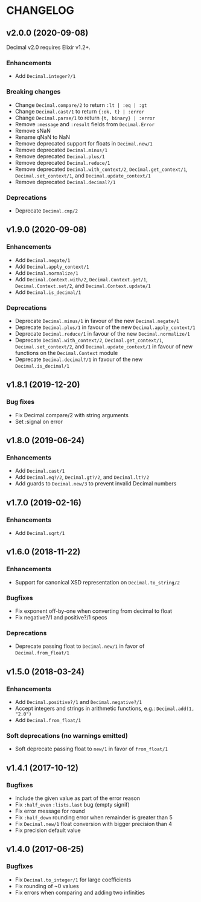 # CHANGELOG

## v2.0.0 (2020-09-08)

Decimal v2.0 requires Elixir v1.2+.

### Enhancements

* Add `Decimal.integer?/1`

### Breaking changes

* Change `Decimal.compare/2` to return `:lt | :eq | :gt`
* Change `Decimal.cast/1` to return `{:ok, t} | :error`
* Change `Decimal.parse/1` to return `{t, binary} | :error`
* Remove `:message` and `:result` fields from `Decimal.Error`
* Remove sNaN
* Rename qNaN to NaN
* Remove deprecated support for floats in `Decimal.new/1`
* Remove deprecated `Decimal.minus/1`
* Remove deprecated `Decimal.plus/1`
* Remove deprecated `Decimal.reduce/1`
* Remove deprecated `Decimal.with_context/2`, `Decimal.get_context/1`, `Decimal.set_context/1`,
  and `Decimal.update_context/1`
* Remove deprecated `Decimal.decimal?/1`

### Deprecations

* Deprecate `Decimal.cmp/2`

## v1.9.0 (2020-09-08)

### Enhancements

* Add `Decimal.negate/1`
* Add `Decimal.apply_context/1`
* Add `Decimal.normalize/1`
* Add `Decimal.Context.with/2`, `Decimal.Context.get/1`, `Decimal.Context.set/2`,
  and `Decimal.Context.update/1`
* Add `Decimal.is_decimal/1`

### Deprecations

* Deprecate `Decimal.minus/1` in favour of the new `Decimal.negate/1`
* Deprecate `Decimal.plus/1` in favour of the new `Decimal.apply_context/1`
* Deprecate `Decimal.reduce/1` in favour of the new `Decimal.normalize/1`
* Deprecate `Decimal.with_context/2`, `Decimal.get_context/1`, `Decimal.set_context/2`,
  and `Decimal.update_context/1` in favour of new functions on the `Decimal.Context` module
* Deprecate `Decimal.decimal?/1` in favour of the new `Decimal.is_decimal/1`

## v1.8.1 (2019-12-20)

### Bug fixes

* Fix Decimal.compare/2 with string arguments
* Set :signal on error

## v1.8.0 (2019-06-24)

### Enhancements

* Add `Decimal.cast/1`
* Add `Decimal.eq?/2`, `Decimal.gt?/2`, and `Decimal.lt?/2`
* Add guards to `Decimal.new/3` to prevent invalid Decimal numbers

## v1.7.0 (2019-02-16)

### Enhancements

* Add `Decimal.sqrt/1`

## v1.6.0 (2018-11-22)

### Enhancements

* Support for canonical XSD representation on `Decimal.to_string/2`

### Bugfixes

* Fix exponent off-by-one when converting from decimal to float
* Fix negative?/1 and positive?/1 specs

### Deprecations

* Deprecate passing float to `Decimal.new/1` in favor of `Decimal.from_float/1`

## v1.5.0 (2018-03-24)

### Enhancements

* Add `Decimal.positive?/1` and `Decimal.negative?/1`
* Accept integers and strings in arithmetic functions, e.g.: `Decimal.add(1, "2.0")`
* Add `Decimal.from_float/1`

### Soft deprecations (no warnings emitted)

* Soft deprecate passing float to `new/1` in favor of `from_float/1`

## v1.4.1 (2017-10-12)

### Bugfixes

* Include the given value as part of the error reason
* Fix `:half_even` `:lists.last` bug (empty signif)
* Fix error message for round
* Fix `:half_down` rounding error when remainder is greater than 5
* Fix `Decimal.new/1` float conversion with bigger precision than 4
* Fix precision default value

## v1.4.0 (2017-06-25)

### Bugfixes

* Fix `Decimal.to_integer/1` for large coefficients
* Fix rounding of ~0 values
* Fix errors when comparing and adding two infinities
